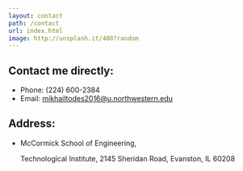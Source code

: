 ```yaml
---
layout: contact
path: /contact
url: index.html
image: http://unsplash.it/400?random
---
```


## Contact me directly:

* Phone: (224) 600-2384
* Email: mikhailtodes2016@u.northwestern.edu

## Address: 

* McCormick School of Engineering,

  Technological Institute,
  2145 Sheridan Road,
  Evanston, IL
  60208

